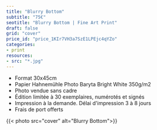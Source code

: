 ```yaml
---
title: "Blurry Bottom"
subtitle: "75€"
seotitle: "Blurry Bottom | Fine Art Print"
draft: false
grid: "cover"
price_id: "price_1KIr7VH3a7SzE1LPEjc4qYZo"
categories:
- print
resources:
- src: "*.jpg"
---
```



* Format 30x45cm
* Papier Hahnemühle Photo Baryta Bright White 350g/m2
* Photo vendue sans cadre
* Édition limitée à 30 exemplaires, numérotés et signés
* Impression à la demande. Délai d'impression 3 à 8 jours
* Frais de port offerts

{{< photo src="cover" alt="Blurry Bottom">}}
